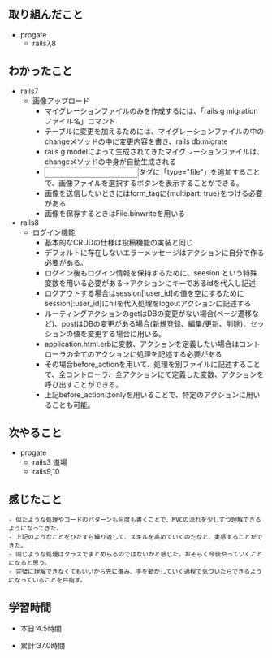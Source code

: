## 取り組んだこと
- progate
    - rails7,8

## わかったこと
- rails7
    - 画像アップロード
        - マイグレーションファイルのみを作成するには、「rails g migration ファイル名」コマンド
        - テーブルに変更を加えるためには、マイグレーションファイルの中のchangeメソッドの中に変更内容を書き、rails db:migrate
        - rails g modelによって生成されてきたマイグレーションファイルは、changeメソッドの中身が自動生成される
        - <input>タグに「type="file"」を追加することで、画像ファイルを選択するボタンを表示することができる。
        - 画像を送信したいときにはform_tagに{multipart: true}をつける必要がある
        - 画像を保存するときはFile.binwriteを用いる
- rails8
  - ログイン機能
    - 基本的なCRUDの仕様は投稿機能の実装と同じ
    - デフォルトに存在しないエラーメッセージはアクションに自分で作る必要がある。
    - ログイン後もログイン情報を保持するために、seesion という特殊変数を用いる必要がある→アクションにキーであるidを代入し記述
    - ログアウトする場合はsession[:user_id]の値を空にするためにsession[:user_id]にnilを代入処理をlogoutアクションに記述する
    - ルーティングアクションのgetはDBの変更がない場合(ページ遷移など)、postはDBの変更がある場合(新規登録、編集/更新、削除)、セッションの値を変更する場合に用いる。
    - application.html.erbに変数、アクションを定義したい場合はコントローラの全てのアクションに処理を記述する必要がある
    - その場合before_actionを用いて、処理を別ファイルに記述することで、全コントローラ、全アクションにて定義した変数、アクションを呼び出すことができる。
    - 上記before_actionはonlyを用いることで、特定のアクションに用いることも可能。

## 次やること
- progate
    - rails3  道場
    - rails9,10
 
## 感じたこと
    - 似たような処理やコードのパターンも何度も書くことで、MVCの流れを少しずつ理解できるようになってきた。
    - 上記のようなことをひたすら繰り返して、スキルを高めていくのだなと、実感することができた。
    - 同じような処理はクラスでまとめらるのではないかと感じた。おそらく今後やっていくことになると思う。
    - 完璧に理解できなくてもいいから先に進み、手を動かしていく過程で気づいたらできるようになっていることを目指す。
 
## 学習時間
- 本日:4.5時間

- 累計:37.0時間
